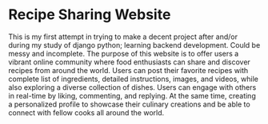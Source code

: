 # Recipe Sharing Website

This is my first attempt in trying to make a decent project after and/or during my study of django python; learning backend development. Could be messy and incomplete. The purpose of this website is to offer users a vibrant online community where food enthusiasts can share and discover recipes from around the world. Users can post their favorite recipes with complete list of ingredients, detailed instructions, images, and videos, while also exploring a diverse collection of dishes. Users can engage with others in real-time by liking, commenting, and replying. At the same time, creating a personalized profile to showcase their culinary creations and be able to connect with fellow cooks all around the world.